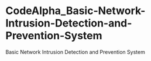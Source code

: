 # CodeAlpha_Basic-Network-Intrusion-Detection-and-Prevention-System
Basic Network Intrusion Detection and Prevention System
